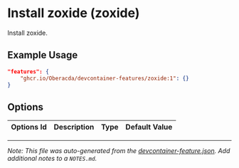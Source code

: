 
# Install zoxide (zoxide)

Install zoxide.

## Example Usage

```json
"features": {
    "ghcr.io/Oberacda/devcontainer-features/zoxide:1": {}
}
```

## Options

| Options Id | Description | Type | Default Value |
|-----|-----|-----|-----|




---

_Note: This file was auto-generated from the [devcontainer-feature.json](https://github.com/Oberacda/devcontainer-features/blob/main/src/zoxide/devcontainer-feature.json).  Add additional notes to a `NOTES.md`._
